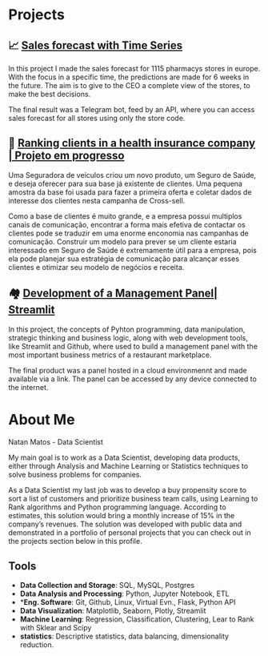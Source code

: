 # Projects

## 📈  [Sales forecast with Time Series](https://github.com/natan-matos/sales-prediction)

In this project I made the sales forecast for 1115 pharmacys stores in europe. With the focus in a specific time, the predictions are made for 6 weeks in the future. The aim is to give to the CEO a complete view of the stores, to make the best decisions.

The final result was a Telegram bot, feed by an API, where you can access sales forecast for all stores using only the store code.

## 📒 [Ranking clients in a health insurance company | Projeto em progresso ](https://github.com/natan-matos/health-insurance)
Uma Seguradora de veículos criou um novo produto, um Seguro de Saúde, e deseja oferecer para sua base já existente de clientes. Uma pequena amostra da base foi usada para fazer a primeira oferta e coletar dados de interesse dos clientes nesta campanha de Cross-sell.

Como a base de clientes é muito grande, e a empresa possui multiplos canais de comunicação, encontrar a forma mais efetiva de contactar os clientes pode se traduzir em uma enorme enconomia nas campanhas de comunicação. Construir um modelo para prever se um cliente estaria interessado em Seguro de Saúde é extremamente útil para a empresa, pois ela pode planejar sua estratégia de comunicação para alcançar esses clientes e otimizar seu modelo de negócios e receita.

## 🏘 [Development of a Management Panel| Streamlit](https://github.com/natan-matos/foodzone)

In this project, the concepts of Pyhton programming, data manipulation, strategic thinking and business logic, along with web development tools, like Streamlit and Github, where used to build a management panel with the most important business metrics of a restaurant marketplace.

The final product was a panel hosted in a cloud environmennt and made available via a link. The panel can be accessed by any device connected to the internet.

# About Me
Natan Matos - Data Scientist

My main goal is to work as a Data Scientist, developing data products, either through Analysis and Machine Learning or Statistics techniques to solve business problems for companies.

As a Data Scientist my last job was to develop a buy propensity score to sort a list of customers and prioritize business team calls, using Learning to Rank algorithms and Python programming language. According to estimates, this solution would bring a monthly increase of 15% in the company’s revenues. The solution was developed with public data and demonstrated in a portfolio of personal projects that you can check out in the projects section below in this profile.

## Tools
- **Data Collection and Storage**: SQL, MySQL, Postgres
- **Data Analysis and Processing**: Python, Jupyter Notebook, ETL
- ***Eng. Software**: Git, Github, Linux, Virtual Evn., Flask, Python API
- **Data Visualization**: Matplotlib, Seaborn, Plotly, Streamlit
- **Machine Learning**: Regression, Classification, Clustering, Lear to Rank with Sklear and Scipy
- **statistics**: Descriptive statistics, data balancing, dimensionality reduction.

